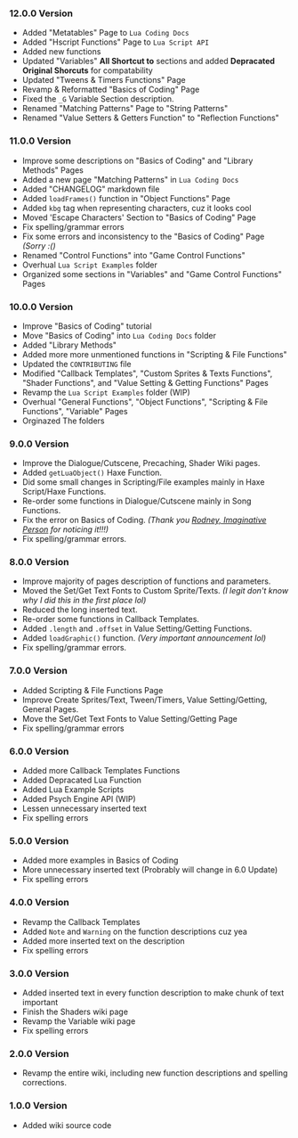 ### 12.0.0 Version
- Added "Metatables" Page to `Lua Coding Docs`
- Added "Hscript Functions" Page to `Lua Script API`
- Added new functions
- Updated "Variables" **All Shortcut to** sections and added **Depracated Original Shorcuts** for compatability
- Updated "Tweens & Timers Functions" Page
- Revamp & Reformatted "Basics of Coding" Page
- Fixed the `_G` Variable Section description.
- Renamed "Matching Patterns" Page to "String Patterns"
- Renamed "Value Setters & Getters Function" to "Reflection Functions"

### 11.0.0 Version
- Improve some descriptions on "Basics of Coding" and "Library Methods" Pages
- Added a new page "Matching Patterns" in `Lua Coding Docs`
- Added "CHANGELOG" markdown file
- Added `loadFrames()` function in "Object Functions" Page
- Added `kbg` tag when representing characters, cuz it looks cool
- Moved 'Escape Characters' Section to "Basics of Coding" Page
- Fix spelling/grammar errors
- Fix some errors and inconsistency to the "Basics of Coding" Page _(Sorry :()_
- Renamed "Control Functions" into "Game Control Functions"
- Overhual `Lua Script Examples` folder
- Organized some sections in "Variables" and "Game Control Functions" Pages

### 10.0.0 Version
- Improve "Basics of Coding" tutorial
- Move "Basics of Coding" into `Lua Coding Docs` folder
- Added "Library Methods"
- Added more more unmentioned functions in "Scripting & File Functions"
- Updated the `CONTRIBUTING` file
- Modified "Callback Templates", "Custom Sprites & Texts Functions", "Shader Functions", and "Value Setting & Getting Functions" Pages
- Revamp the `Lua Script Examples` folder (WIP)
- Overhual "General Functions", "Object Functions", "Scripting & File Functions", "Variable" Pages
- Orginazed The folders

### 9.0.0 Version
- Improve the Dialogue/Cutscene, Precaching, Shader Wiki pages.
- Added `getLuaObject()` Haxe Function.
- Did some small changes in Scripting/File examples mainly in Haxe Script/Haxe Functions.
- Re-order some functions in Dialogue/Cutscene mainly in Song Functions.
- Fix the error on Basics of Coding. _(Thank you [Rodney, Imaginative Person](https://github.com/RodneyAnImaginativePerson) for noticing it!!!)_
- Fix spelling/grammar errors.

### 8.0.0 Version
- Improve majority of pages description of functions and parameters.
- Moved the Set/Get Text Fonts to Custom Sprite/Texts. _(I legit don't know why I did this in the first place lol)_
- Reduced the long inserted text.
- Re-order some functions in Callback Templates.
- Added `.length` and `.offset` in Value Setting/Getting Functions.
- Added `loadGraphic()` function. _(Very important announcement lol)_
- Fix spelling/grammar errors.

### 7.0.0 Version
- Added Scripting & File Functions Page
- Improve Create Sprites/Text, Tween/Timers, Value Setting/Getting, General Pages.
- Move the Set/Get Text Fonts to Value Setting/Getting Page
- Fix spelling/grammar errors

### 6.0.0 Version
- Added more Callback Templates Functions
- Added Depracated Lua Function
- Added Lua Example Scripts
- Added Psych Engine API (WIP)
- Lessen unnecessary inserted text
- Fix spelling errors

### 5.0.0 Version
- Added more examples in Basics of Coding
- More unnecessary inserted text (Probrably will change in 6.0 Update)
- Fix spelling errors

### 4.0.0 Version
- Revamp the Callback Templates
- Added `Note` and `Warning` on the function descriptions cuz yea 
- Added more inserted text on the description
- Fix spelling errors

### 3.0.0 Version
- Added inserted text in every function description to make chunk of text important
- Finish the Shaders wiki page
- Revamp the Variable wiki page
- Fix spelling errors

### 2.0.0 Version
- Revamp the entire wiki, including new function descriptions and spelling corrections.

### 1.0.0 Version
- Added wiki source code